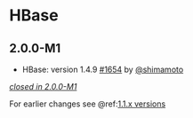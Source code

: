 # HBase

## 2.0.0-M1

- HBase: version 1.4.9 [#1654](https://github.com/akka/alpakka/pull/1654) by [@shimamoto](https://github.com/shimamoto)

[*closed in 2.0.0-M1*](https://github.com/akka/alpakka/issues?q=is%3Aclosed+milestone%3A2.0.0-M1+label%3Ap%3Ahbase)

For earlier changes see @ref:[1.1.x versions](../1.1.x/hbase.md)
